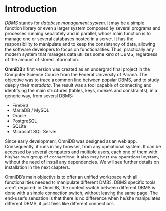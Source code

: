 # Introduction

*DBMS* stands for *database management system*. It may be a simple function
library or even a larger system composed by several programs and processes
running separately and in parallel, whose main function is to manage one or
several databases hosted in a server. It has the responsibility to manipulate
and to keep the consistency of data, allowing the software developers to focus
on functionalities. Thus, practically any modern system that manages data
utilizes some kind of DBMS, regardless of the amount of stored information.

**OmniDB**’s first version was created as an undergrad final project in the
Computer Science Course from the Federal University of Paraná. The objective was
to trace a common line between popular DBMS, and to study deeply their
*metadata*. The result was a tool capable of connecting and identifying the main
structures (tables, keys, indexes and constraints), in a generic way, from
several DBMS:

- Firebird
- MariaDB / MySQL
- Oracle
- PostgreSQL
- SQLite
- Microsoft SQL Server

Since early development, OmniDB was designed as an web app. Consequently, it
runs in any browser, from any operational system. It can be accessed by several
computers and multiple users, each one of them with his/her own group of
connections. It also may host any operational system, without the need of
install any dependencies. We will see further details on installation in the
next chapters.

OmniDB’s main objective is to offer an unified workspace with all
functionalities needed to manipulate different DMBS. DBMS specific tools aren’t
required: in OmniDB, the context switch between different DBMS is done with a
simple connection switch, without leaving the same page. The end-user’s
sensation is that there is no difference when he/she manipulates different DBMS,
it just feels like different connections.
